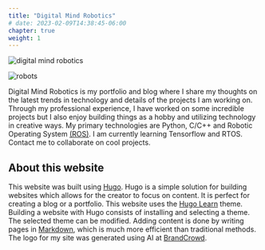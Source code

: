 ```yaml
---
title: "Digital Mind Robotics"
# date: 2023-02-09T14:38:45-06:00
chapter: true
weight: 1
---
```

![digital mind robotics](/images/fulllogogreen.png?width=500)

![robots](/images/robots.jpg?width=500)

Digital Mind Robotics is my portfolio and blog where I share my thoughts on the latest trends in technology and details of the projects I am working on.  Through my professional experience, I have worked on some incredible projects but I also enjoy building things as a hobby and utilizing technology in creative ways.  My primary technologies are Python, C/C++ and Robotic Operating System [(ROS)](https://docs.ros.org/en/humble/index.html).  I am currently learning Tensorflow and RTOS.  Contact me to collaborate on cool projects.

## About this website

This website was built using [Hugo](https://gohugo.io/).  Hugo is a simple solution for building websites which allows for the creator to focus on content.  It is perfect for creating a blog or a portfolio.  This website uses the [Hugo Learn](https://learn.netlify.app/en/) theme.  Building a website with Hugo consists of installing and selecting a theme.  The selected theme can be modified.  Adding content is done by writing pages in [Markdown](https://www.markdownguide.org/), which is much more efficient than traditional methods.  The logo for my site was generated using AI at [BrandCrowd](https://www.brandcrowd.com/).
